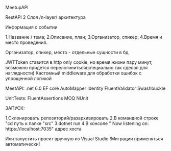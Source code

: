 MeetupAPI

RestAPI 
2 Слоя /n-layer/ архитектура

Информация о событии

1.Название / тема;
2.Описание, план;
3.Организатор, спикер;
4.Время и место проведения.

Организатор, спикер, место - отдельные сущности в бд

JWTToken ставится в http only cookie, но время жизни пару минут, возможно придется перелогиниться(специально так сделал для наглядности) 
Кастомный middleware для обработки ошибок с упрощенной логикой

MeetAPI: 
.net 6.0 
EF core 
AutoMapper 
Identity 
FluentValidator 
Swashbuckle

UnitTests: 
FluentAssertions 
MOQ 
NUnit

ЗАПУСК:

1.Склонировать репозиторий/разархивировать
2.В командной строке "cd путь к папке "src"
3.dotnet run
4.В консоле " Now listening on: https://localhost:7035" адрес хоста 

Или запустить проект вручную из Visual Studio 
!Миграции применяться автоматически!